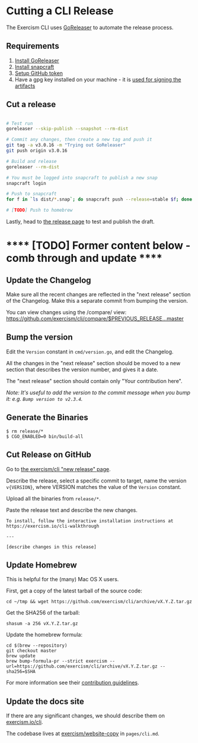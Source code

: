 # Cutting a CLI Release

The Exercism CLI uses [GoReleaser](https://goreleaser.com) to automate the
release process. 

## Requirements

1. [Install GoReleaser](https://goreleaser.com/install/)
1. [Install snapcraft](https://snapcraft.io/docs/snapcraft-overview)
1. [Setup GitHub token](https://goreleaser.com/environment/#github-token)
1. Have a gpg key installed on your machine - it is [used for signing the artifacts](https://goreleaser.com/sign/)

## Cut a release

```bash

# Test run
goreleaser --skip-publish --snapshot --rm-dist

# Commit any changes, then create a new tag and push it
git tag -a v3.0.16 -m "Trying out GoReleaser"
git push origin v3.0.16

# Build and release
goreleaser --rm-dist

# You must be logged into snapcraft to publish a new snap
snapcraft login

# Push to snapcraft
for f in `ls dist/*.snap`; do snapcraft push --release=stable $f; done

# [TODO] Push to homebrew
```

Lastly, head to [the release page](https://github.com/exercism/cli/releases) to test and publish the draft.


# **** [TODO] Former content below - comb through and update ****

## Update the Changelog

Make sure all the recent changes are reflected in the "next release" section
of the Changelog. Make this a separate commit from bumping the version.

You can view changes using the /compare/ view:
https://github.com/exercism/cli/compare/$PREVIOUS_RELEASE...master


## Bump the version

Edit the `Version` constant in `cmd/version.go`, and edit the Changelog.

All the changes in the "next release" section should be moved to a new section
that describes the version number, and gives it a date.

The "next release" section should contain only "Your contribution here".

_Note: It's useful to add the version to the commit message when you bump it: e.g. `Bump version to v2.3.4`._

## Generate the Binaries

```plain
$ rm release/*
$ CGO_ENABLED=0 bin/build-all
```

## Cut Release on GitHub

Go to [the exercism/cli "new release" page](https://github.com/exercism/cli/releases/new).

Describe the release, select a specific commit to target, name the version `v{VERSION}`, where
VERSION matches the value of the `Version` constant.

Upload all the binaries from `release/*`.

Paste the release text and describe the new changes.

```
To install, follow the interactive installation instructions at https://exercism.io/cli-walkthrough

---

[describe changes in this release]

```

## Update Homebrew

This is helpful for the (many) Mac OS X users.

First, get a copy of the latest tarball of the source code:

```
cd ~/tmp && wget https://github.com/exercism/cli/archive/vX.Y.Z.tar.gz
```

Get the SHA256 of the tarball:

```
shasum -a 256 vX.Y.Z.tar.gz
```

Update the homebrew formula:

```
cd $(brew --repository)
git checkout master
brew update
brew bump-formula-pr --strict exercism --url=https://github.com/exercism/cli/archive/vX.Y.Z.tar.gz --sha256=$SHA
```

For more information see their [contribution guidelines](https://github.com/Homebrew/homebrew/blob/master/share/doc/homebrew/How-To-Open-a-Homebrew-Pull-Request-(and-get-it-merged).md#how-to-open-a-homebrew-pull-request-and-get-it-merged).

## Update the docs site

If there are any significant changes, we should describe them on
[exercism.io/cli]([https://exercism.io/cli).

The codebase lives at [exercism/website-copy](https://github.com/exercism/website-copy) in `pages/cli.md`.
